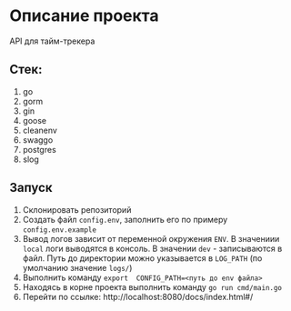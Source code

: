 # Описание проекта
API для тайм-трекера

## Стек:
1. go
2. gorm
3. gin
4. goose
5. cleanenv
6. swaggo
7. postgres
8. slog

## Запуск
1. Склонировать репозиторий
2. Создать файл `config.env`, заполнить его по примеру `config.env.example`
3. Вывод логов зависит от переменной окружения `ENV`. В значениии `local` логи выводятся в консоль. 
В значении `dev` - записываются в файл. Путь до директории можно указывается в `LOG_PATH` 
(по умолчанию значение `logs/`)
3. Выполнить команду `export  CONFIG_PATH=<путь до env файла>`
4. Находясь в корне проекта выполнить команду `go run cmd/main.go`
5. Перейти по ссылке: http://localhost:8080/docs/index.html#/

